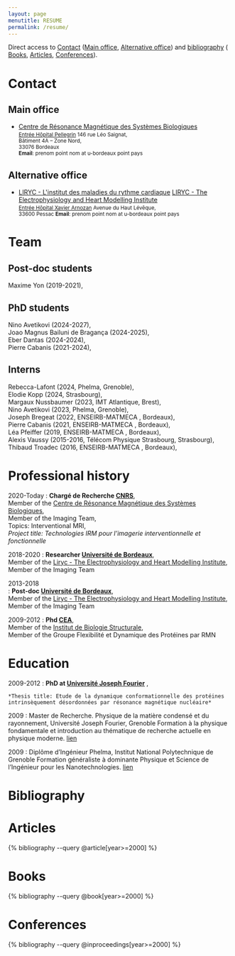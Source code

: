 ```yaml
---
layout: page
menutitle: RESUME
permalink: /resume/
---
```


Direct access to [Contact](#contact) ([Main office](#main-office), [Alternative office](#alternative-office)) and [bibliography](#bibliography) ( [Books](#books), [Articles](#articles), [Conferences](#conferences)).

<!---
[GitHub](#github), [Calls](#calls), [Highlights](#highlights), [PrePrints](#preprints),
-->
<!---
Keywords: Therapy, Medical Imaging, Magnetic Resonance Imaging, Thermoablation, Scientific Computation.
-->
# Contact

## Main office

* [Centre de Résonance Magnétique des Systèmes Biologiques](https://www.rmsb.u-bordeaux.fr/fr/)  
  <small>
  [Entrée Hôpital Pellegrin](https://www.chu-bordeaux.fr/CHU-de-Bordeaux/H%C3%B4pitaux-et-sites-du-CHU/Groupe-hospitalier-Pellegrin/)
  146 rue Léo Saignat,   
  Bâtiment 4A – Zone Nord,  
  33076 Bordeaux    
  **Email**: prenom point nom at u-bordeaux point pays
  </small>



## Alternative office

* [LIRYC - L'institut des maladies du rythme cardiaque](https://www.ihu-liryc.fr/en/) 
  [LIRYC - The Electrophysiology and Heart Modelling Institute](https://www.ihu-liryc.fr/fr/)  
  <small>
  [Entrée Hôpital Xavier Arnozan](https://www.chu-bordeaux.fr/CHU-de-Bordeaux/H%C3%B4pitaux-et-sites-du-CHU/Groupe-hospitalier-Sud/H%C3%B4pital-Xavier-Arnozan/)
  Avenue du Haut Lévêque,   
  33600 Pessac
  **Email**: prenom point nom at u-bordeaux point pays
  </small>

# Team

## Post-doc students

Maxime Yon (2019-2021),

## PhD students

Nino Avetikovi (2024-2027),  
Joao Magnus Bailuni de Bragança (2024-2025),  
Eber Dantas (2024-2024),  
Pierre Cabanis (2021-2024),  

## Interns

Rebecca-Lafont (2024, Phelma, Grenoble),  
Elodie Kopp (2024, Strasbourg),  
Margaux Nussbaumer (2023, IMT Atlantique, Brest),    
Nino Avetikovi (2023, Phelma, Grenoble),  
Joseph Bregeat (2022, ENSEIRB-MATMECA , Bordeaux),  
Pierre Cabanis (2021, ENSEIRB-MATMECA , Bordeaux),  
Léa Pfeiffer (2019, ENSEIRB-MATMECA , Bordeaux),  
Alexis Vaussy (2015-2016, Télécom Physique Strasbourg, Strasbourg),  
Thibaud Troadec (2016, ENSEIRB-MATMECA , Bordeaux),

# Professional history

2020-Today
:   **Chargé de Recherche [CNRS](https://www.cnrs.fr/fr/page-daccueil)**,  
    Member of the [Centre de Résonance Magnétique des Systèmes Biologiques](https://www.rmsb.u-bordeaux.fr/fr/),  
    Member of the Imaging Team,  
    Topics: Interventional MRI,  
    *Project title: Technologies IRM pour l’imagerie interventionnelle et fonctionnelle*  


2018-2020
:   **Researcher [Université de Bordeaux](https://www.u-bordeaux.fr/)**,  
    Member of the [Liryc - The Electrophysiology and Heart Modelling Institute](https://www.ihu-liryc.fr/en/),  
    Member of the Imaging Team

2013-2018  
:   **Post-doc [Université de Bordeaux](https://www.u-bordeaux.fr/)**,  
    Member of the [Liryc - The Electrophysiology and Heart Modelling Institute](https://www.ihu-liryc.fr/en/),  
    Member of the Imaging Team
      
      
2009-2012
:   **Phd [CEA](https://www.cea.fr/)**,  
    Member of the [Institut de Biologie Structurale](https://www.ibs.fr/),  
    Member of the Groupe Flexibilité et Dynamique des Protéines par RMN

# Education

2009-2012
:   **PhD at [Université Joseph Fourier](https://www.univ-grenoble-alpes.fr/)** , 
     
    *Thesis title: Etude de la dynamique conformationnelle des protéines intrinsèquement désordonnées par résonance magnétique nucléaire*

2009
:   Master de Recherche. Physique de la matière condensé et du rayonnement, Université Joseph Fourier, Grenoble
    Formation à la physique fondamentale et introduction au thématique de recherche actuelle en physique moderne. [lien](https://www.grenoble-inp.fr/fr/formation/master-physique#page-presentation)  
    
2009
:   Diplôme d’Ingénieur Phelma, Institut National Polytechnique de Grenoble
    Formation généraliste à dominante Physique et Science de l’Ingénieur pour les Nanotechnologies. [lien](https://phelma.grenoble-inp.fr/fr/l-ecole/ingenieur-en-micro-et-nanotechnologies)


  

# Bibliography

<!---
# GitHub 

# Calls

# Highlights

# Preprints

-->
# Articles

{% bibliography --query @article[year>=2000] %}

# Books

{% bibliography --query @book[year>=2000] %}

# Conferences

{% bibliography --query @inproceedings[year>=2000] %}









